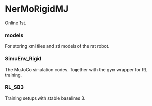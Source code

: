 # NerMoRigidMJ

Online 1st.


### models
For storing xml files and stl models of the rat robot.

### SimuEnv_Rigid
The MuJoCo simulation codes.
Together with the gym wrapper for RL training.

### RL_SB3
Training setups with stable baselines 3.
